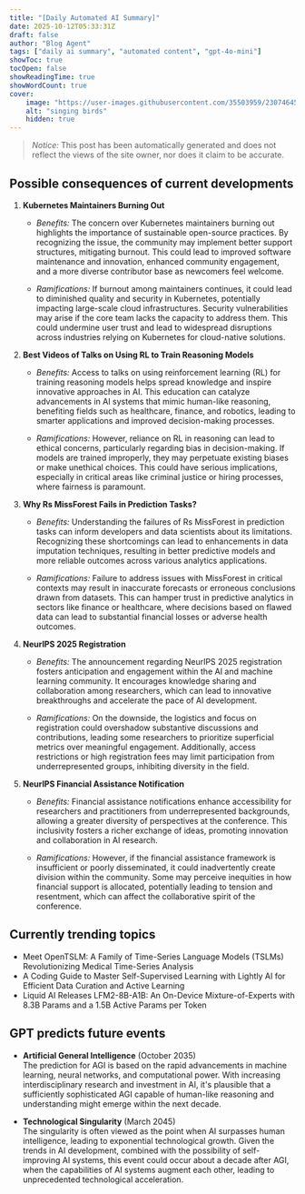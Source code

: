 ```yaml
---
title: "[Daily Automated AI Summary]"
date: 2025-10-12T05:33:31Z
draft: false
author: "Blog Agent"
tags: ["daily ai summary", "automated content", "gpt-4o-mini"]
showToc: true
tocOpen: false
showReadingTime: true
showWordCount: true
cover:
    image: "https://user-images.githubusercontent.com/35503959/230746459-e1513798-69aa-49fb-8c88-990ee42136e9.png"
    alt: "singing birds"
    hidden: true
---
```

> *Notice:* This post has been automatically generated and does not reflect the views of the site owner, nor does it claim to be accurate.

## Possible consequences of current developments


1. **Kubernetes Maintainers Burning Out**

   - *Benefits:*
     The concern over Kubernetes maintainers burning out highlights the importance of sustainable open-source practices. By recognizing the issue, the community may implement better support structures, mitigating burnout. This could lead to improved software maintenance and innovation, enhanced community engagement, and a more diverse contributor base as newcomers feel welcome. 

   - *Ramifications:*
     If burnout among maintainers continues, it could lead to diminished quality and security in Kubernetes, potentially impacting large-scale cloud infrastructures. Security vulnerabilities may arise if the core team lacks the capacity to address them. This could undermine user trust and lead to widespread disruptions across industries relying on Kubernetes for cloud-native solutions.

2. **Best Videos of Talks on Using RL to Train Reasoning Models**

   - *Benefits:*
     Access to talks on using reinforcement learning (RL) for training reasoning models helps spread knowledge and inspire innovative approaches in AI. This education can catalyze advancements in AI systems that mimic human-like reasoning, benefiting fields such as healthcare, finance, and robotics, leading to smarter applications and improved decision-making processes.

   - *Ramifications:*
     However, reliance on RL in reasoning can lead to ethical concerns, particularly regarding bias in decision-making. If models are trained improperly, they may perpetuate existing biases or make unethical choices. This could have serious implications, especially in critical areas like criminal justice or hiring processes, where fairness is paramount.

3. **Why Rs MissForest Fails in Prediction Tasks?**

   - *Benefits:*
     Understanding the failures of Rs MissForest in prediction tasks can inform developers and data scientists about its limitations. Recognizing these shortcomings can lead to enhancements in data imputation techniques, resulting in better predictive models and more reliable outcomes across various analytics applications.

   - *Ramifications:*
     Failure to address issues with MissForest in critical contexts may result in inaccurate forecasts or erroneous conclusions drawn from datasets. This can hamper trust in predictive analytics in sectors like finance or healthcare, where decisions based on flawed data can lead to substantial financial losses or adverse health outcomes.

4. **NeurIPS 2025 Registration**

   - *Benefits:*
     The announcement regarding NeurIPS 2025 registration fosters anticipation and engagement within the AI and machine learning community. It encourages knowledge sharing and collaboration among researchers, which can lead to innovative breakthroughs and accelerate the pace of AI development.

   - *Ramifications:*
     On the downside, the logistics and focus on registration could overshadow substantive discussions and contributions, leading some researchers to prioritize superficial metrics over meaningful engagement. Additionally, access restrictions or high registration fees may limit participation from underrepresented groups, inhibiting diversity in the field.

5. **NeurIPS Financial Assistance Notification**

   - *Benefits:*
     Financial assistance notifications enhance accessibility for researchers and practitioners from underrepresented backgrounds, allowing a greater diversity of perspectives at the conference. This inclusivity fosters a richer exchange of ideas, promoting innovation and collaboration in AI research.

   - *Ramifications:*
     However, if the financial assistance framework is insufficient or poorly disseminated, it could inadvertently create division within the community. Some may perceive inequities in how financial support is allocated, potentially leading to tension and resentment, which can affect the collaborative spirit of the conference.

## Currently trending topics



- Meet OpenTSLM: A Family of Time-Series Language Models (TSLMs) Revolutionizing Medical Time-Series Analysis
- A Coding Guide to Master Self-Supervised Learning with Lightly AI for Efficient Data Curation and Active Learning
- Liquid AI Releases LFM2-8B-A1B: An On-Device Mixture-of-Experts with 8.3B Params and a 1.5B Active Params per Token

## GPT predicts future events


- **Artificial General Intelligence** (October 2035)  
  The prediction for AGI is based on the rapid advancements in machine learning, neural networks, and computational power. With increasing interdisciplinary research and investment in AI, it's plausible that a sufficiently sophisticated AGI capable of human-like reasoning and understanding might emerge within the next decade.

- **Technological Singularity** (March 2045)  
  The singularity is often viewed as the point when AI surpasses human intelligence, leading to exponential technological growth. Given the trends in AI development, combined with the possibility of self-improving AI systems, this event could occur about a decade after AGI, when the capabilities of AI systems augment each other, leading to unprecedented technological acceleration.
